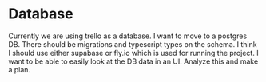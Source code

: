 # Database

Currently we are using trello as a database. I want to move to a postgres DB. There should be migrations and typescript types on the schema. I think I should use either supabase or fly.io which is used for running the project. I want to be able to easily look at the DB data in an UI. Analyze this and make a plan.
